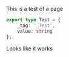 ---
---
This is a test of a page

```typescript
export type Test = {
    _tag: '_Test',
    value: string   
};
```

Looks like it works